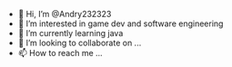 - 👋 Hi, I’m @Andry232323
- 👀 I’m interested in game dev and software engineering
- 🌱 I’m currently learning java
- 💞️ I’m looking to collaborate on ...
- 📫 How to reach me ...

<!---
Andry232323/Andry232323 is a ✨ special ✨ repository because its `README.md` (this file) appears on your GitHub profile.
You can click the Preview link to take a look at your changes.
--->
